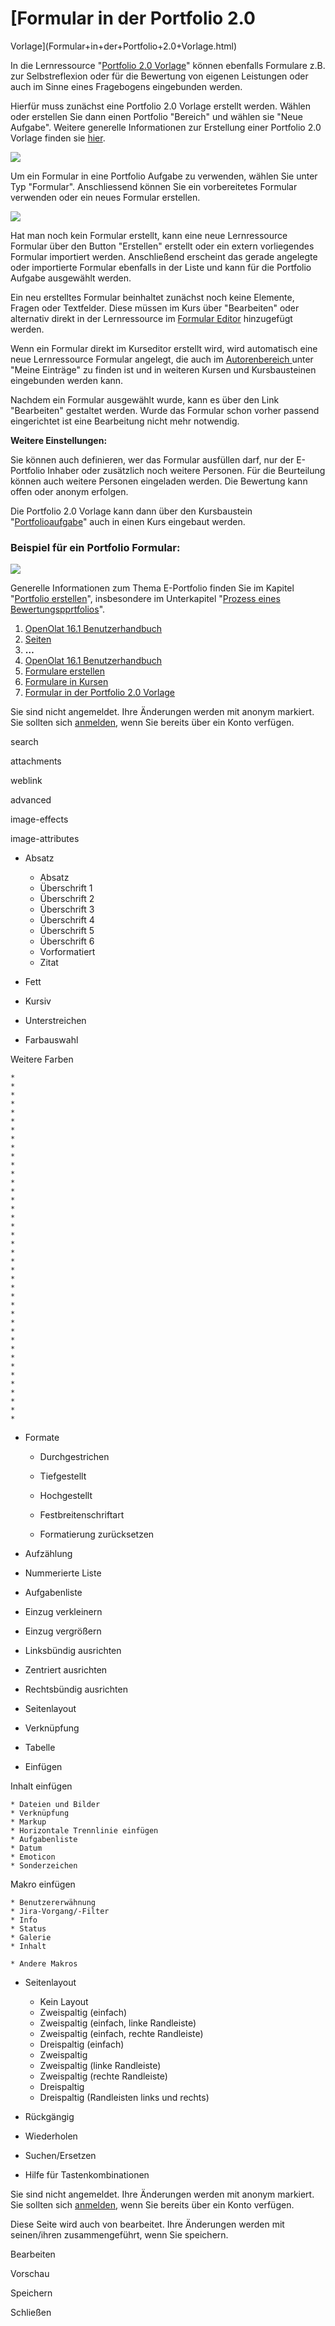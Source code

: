 #  [Formular in der Portfolio 2.0
Vorlage](Formular+in+der+Portfolio+2.0+Vorlage.html)

In die Lernressource "[Portfolio 2.0
Vorlage](Portfoliovorlage%EF%B9%95+Erstellung.html)" können ebenfalls
Formulare z.B. zur Selbstreflexion oder für die Bewertung von eigenen
Leistungen oder auch im Sinne eines Fragebogens eingebunden werden.

Hierfür muss zunächst eine Portfolio 2.0 Vorlage erstellt werden. Wählen oder
erstellen Sie dann einen Portfolio "Bereich" und wählen sie "Neue Aufgabe".
Weitere generelle Informationen zur Erstellung einer Portfolio 2.0 Vorlage
finden sie
[hier](Portfoliovorlage%EF%B9%95+Administration+und+Bearbeitung.html).

![](../../download/attachments/590041/Formular_eportfolio.png)

Um ein Formular in eine Portfolio Aufgabe zu verwenden, wählen Sie unter Typ
"Formular". Anschliessend können Sie ein vorbereitetes Formular verwenden oder
ein neues Formular erstellen.

![](../../download/attachments/590041/portfolio_Aufgabe1.png)

Hat man noch kein Formular erstellt, kann eine neue Lernressource Formular
über den Button "Erstellen" erstellt oder ein extern vorliegendes Formular
importiert werden. Anschließend erscheint das gerade angelegte oder
importierte Formular ebenfalls in der Liste und kann für die Portfolio Aufgabe
ausgewählt werden.

Ein neu erstelltes Formular beinhaltet zunächst noch keine Elemente, Fragen
oder Textfelder. Diese müssen im Kurs über "Bearbeiten" oder alternativ direkt
in der Lernressource im [Formular Editor](Formular+Editor.html) hinzugefügt
werden.

Wenn ein Formular direkt im Kurseditor erstellt wird, wird automatisch eine
neue Lernressource Formular angelegt, die auch im [Autorenbereich
](Autorenbereich.html)unter "Meine Einträge" zu finden ist und in weiteren
Kursen und Kursbausteinen eingebunden werden kann.

Nachdem ein Formular ausgewählt wurde, kann es über den Link "Bearbeiten"
gestaltet werden. Wurde das Formular schon vorher passend eingerichtet ist
eine Bearbeitung nicht mehr notwendig.

 **Weitere Einstellungen:**

Sie können auch definieren, wer das Formular ausfüllen darf, nur der
E-Portfolio Inhaber oder zusätzlich noch weitere Personen. Für die Beurteilung
können auch weitere Personen eingeladen werden. Die Bewertung kann offen oder
anonym erfolgen.

Die Portfolio 2.0 Vorlage kann dann über den Kursbaustein
"[Portfolioaufgabe](Portfolioaufgabe+erstellen.html)" auch in einen Kurs
eingebaut werden.

### Beispiel für ein Portfolio Formular:

![](../../download/attachments/590041/Portfolio_Formular.png)

  

Generelle Informationen zum Thema E-Portfolio finden Sie im Kapitel
"[Portfolio erstellen](Portfolio+erstellen.html)", insbesondere im
Unterkapitel "[Prozess eines
Bewertungspprtfolios](Prozess+eines+Bewertungsportfolios.html)".

  1. [OpenOlat 16.1 Benutzerhandbuch](../OO161DE.html)
  2. [Seiten](https://confluence.openolat.org/collector/pages.action?key=OO161DE)
  3. **…**
  4. [OpenOlat 16.1 Benutzerhandbuch](OpenOLAT+16.1+Benutzerhandbuch.html)
  5. [Formulare erstellen](Formulare+erstellen.html)
  6. [Formulare in Kursen](Formulare+in+Kursen.html)
  7. [Formular in der Portfolio 2.0 Vorlage](Formular+in+der+Portfolio+2.0+Vorlage.html)

Sie sind nicht angemeldet. Ihre Änderungen werden mit anonym markiert. Sie
sollten sich
[anmelden](https://confluence.openolat.org/login.action?os_destination=%2Fdisplay%2FOO161DE%2FFormular%2Bin%2Bder%2BPortfolio%2B2.0%2BVorlage),
wenn Sie bereits über ein Konto verfügen.

search

attachments

weblink

advanced

image-effects

image-attributes

  * Absatz
    * Absatz
    * Überschrift 1
    * Überschrift 2
    * Überschrift 3
    * Überschrift 4
    * Überschrift 5
    * Überschrift 6
    * Vorformatiert
    * Zitat

  * Fett
  * Kursiv
  * Unterstreichen
  * Farbauswahl

Weitere Farben

    *  
    *  
    *  
    *  
    *  
    *  
    *  
    *  
    *  
    *  
    *  
    *  
    *  
    *  
    *  
    *  
    *  
    *  
    *  
    *  
    *  
    *  
    *  
    *  
    *  
    *  
    *  
    *  
    *  
    *  
    *  
    *  
    *  
    *  
    *  
    *  
    *  
    *  
    *  
    *  

  * Formate

    * Durchgestrichen 
    * Tiefgestellt 
    * Hochgestellt 
    * Festbreitenschriftart 

    * Formatierung zurücksetzen 

  * Aufzählung
  * Nummerierte Liste

  * Aufgabenliste

  * Einzug verkleinern
  * Einzug vergrößern

  * Linksbündig ausrichten
  * Zentriert ausrichten
  * Rechtsbündig ausrichten

  * Seitenlayout

  * Verknüpfung

  * Tabelle

  * Einfügen

Inhalt einfügen

    * Dateien und Bilder 
    * Verknüpfung 
    * Markup 
    * Horizontale Trennlinie einfügen 
    * Aufgabenliste 
    * Datum 
    * Emoticon 
    * Sonderzeichen 
Makro einfügen

    * Benutzererwähnung 
    * Jira-Vorgang/-Filter 
    * Info 
    * Status 
    * Galerie 
    * Inhalt 

    * Andere Makros 

  * Seitenlayout
    * Kein Layout
    * Zweispaltig (einfach)
    * Zweispaltig (einfach, linke Randleiste)
    * Zweispaltig (einfach, rechte Randleiste)
    * Dreispaltig (einfach)
    * Zweispaltig
    * Zweispaltig (linke Randleiste)
    * Zweispaltig (rechte Randleiste)
    * Dreispaltig
    * Dreispaltig (Randleisten links und rechts)

  * Rückgängig
  * Wiederholen

  * Suchen/Ersetzen

  * Hilfe für Tastenkombinationen

Sie sind nicht angemeldet. Ihre Änderungen werden mit anonym markiert. Sie
sollten sich
[anmelden](https://confluence.openolat.org/login.action?os_destination=%2Fdisplay%2FOO161DE%2FFormular%2Bin%2Bder%2BPortfolio%2B2.0%2BVorlage),
wenn Sie bereits über ein Konto verfügen.

Diese Seite wird auch von  bearbeitet. Ihre Änderungen werden mit seinen/ihren
zusammengeführt, wenn Sie speichern.



Bearbeiten

Vorschau

Speichern

Schließen

